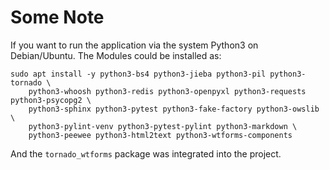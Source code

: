 # Some Note


If you want to run the application via the system Python3 on Debian/Ubuntu. 
The Modules could be installed as:

    sudo apt install -y python3-bs4 python3-jieba python3-pil python3-tornado \
        python3-whoosh python3-redis python3-openpyxl python3-requests python3-psycopg2 \
        python3-sphinx python3-pytest python3-fake-factory python3-owslib \
        python3-pylint-venv python3-pytest-pylint python3-markdown \
        python3-peewee python3-html2text python3-wtforms-components


And the `tornado_wtforms` package was integrated into the project.